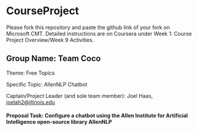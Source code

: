 # CourseProject

Please fork this repository and paste the github link of your fork on Microsoft CMT. Detailed instructions are on Coursera under Week 1: Course Project Overview/Week 9 Activities.

## Group Name: Team Coco

Theme: Free Topics

Specific Topic: AllenNLP Chatbot

Captain/Project Leader (and sole team member): Joel Haas, joelah2@illinois.edu

#### Proposal Task: Configure a chatbot using the Allen Institute for Artificial Intelligence open-source library AllenNLP



